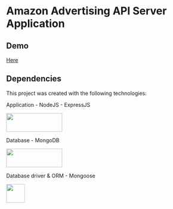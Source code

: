 # Amazon Advertising API Server Application

## Demo
<a target="_blank" href="https://amazon-adv-api.herokuapp.com/">
  Here
</a>

## Dependencies
This project was created with the following technologies:

Application - NodeJS - ExpressJS

<img src="https://upload.wikimedia.org/wikipedia/commons/thumb/7/7e/Node.js_logo_2015.svg/2000px-Node.js_logo_2015.svg.png" width="150" height="50">

Database - MongoDB

<img src="https://webassets.mongodb.com/_com_assets/cms/mongodb-logo-rgb-j6w271g1xn.jpg" width="150" height="50">




Database driver & ORM - Mongoose

<img src="https://pbs.twimg.com/profile_images/946432748276740096/0TXzZU7W.jpg" width="50" height="50">

